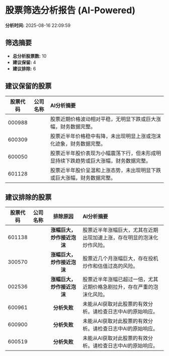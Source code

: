 # 股票筛选分析报告 (AI-Powered)

**分析时间:** 2025-08-16 22:09:59

## 筛选摘要

- **总分析股票数:** 10
- **建议保留:** 4
- **建议排除:** 6

## 建议保留的股票

| 股票代码 | 公司名称 | AI分析摘要 |
|:---:|:---:|:---|
| 000988 |  | 股票近期价格波动相对平稳，无明显下跌或巨大涨幅，财务数据完整。 |
| 600309 |  | 股票近半年价格稳中有降，未出现明显上涨或泡沫化迹象，财务数据完整。 |
| 600050 |  | 股票近半年股价表现为小幅震荡下行，但未形成明显持续下跌趋势或巨大涨幅，财务数据完整。 |
| 601128 |  | 股票近半年股价呈温和上涨态势，未出现明显下跌或巨大涨幅，财务数据完整。 |

## 建议排除的股票

| 股票代码 | 公司名称 | 排除原因 | AI分析摘要 |
|:---:|:---:|:---:|:---|
| 601138 |  | **涨幅巨大，炒作接近泡沫** | 股票近半年涨幅巨大，尤其在近期出现加速上涨，存在明显的泡沫化炒作风险。 |
| 300570 |  | **涨幅巨大，炒作接近泡沫** | 股票近几个月涨幅巨大，存在投机炒作和估值过高的风险。 |
| 002536 |  | **涨幅巨大，炒作接近泡沫** | 股票近半年涨幅已超过一倍，尤其近期价格急剧拉升，存在严重的泡沫化风险。 |
| 600961 |  | **分析失败** | 未能从AI获取对此股票的有效分析。请检查日志中AI的原始响应。 |
| 600900 |  | **分析失败** | 未能从AI获取对此股票的有效分析。请检查日志中AI的原始响应。 |
| 600519 |  | **分析失败** | 未能从AI获取对此股票的有效分析。请检查日志中AI的原始响应。 |
